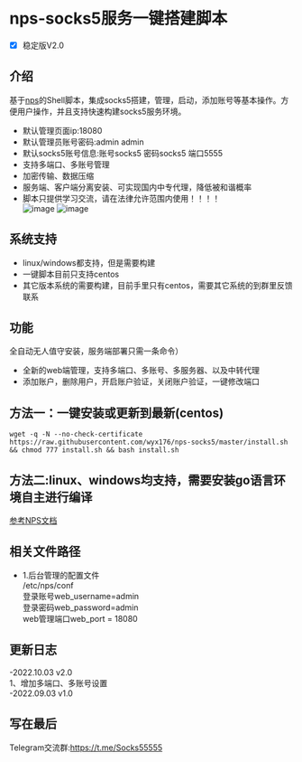 # nps-socks5服务一键搭建脚本
- [x] 稳定版V2.0

## 介绍 ##
基于[nps](https://github.com/ehang-io/nps)的Shell脚本，集成socks5搭建，管理，启动，添加账号等基本操作。方便用户操作，并且支持快速构建socks5服务环境。
- 默认管理页面ip:18080<br>
- 默认管理员账号密码:admin admin<br>
- 默认socks5账号信息:账号socks5  密码socks5 端口5555
- 支持多端口、多账号管理<br>
- 加密传输、数据压缩<br>
- 服务端、客户端分离安装、可实现国内中专代理，降低被和谐概率<br>
- 脚本只提供学习交流，请在法律允许范围内使用！！！！<br>
![image](https://github.com/wyx176/nps-socks5/blob/main/server.png)
![image](https://github.com/wyx176/nps-socks5/blob/main/port.png)
## 系统支持 ##
* linux/windows都支持，但是需要构建 <br>
* 一键脚本目前只支持centos <br>
* 其它版本系统的需要构建，目前手里只有centos，需要其它系统的到群里反馈联系<br>


## 功能 ##
 全自动无人值守安装，服务端部署只需一条命令）
- 全新的web端管理，支持多端口、多账号、多服务器、以及中转代理
- 添加账户，删除用户，开启账户验证，关闭账户验证，一键修改端口

## 方法一：一键安装或更新到最新(centos) ##
 <pre><code>wget -q -N --no-check-certificate https://raw.githubusercontent.com/wyx176/nps-socks5/master/install.sh && chmod 777 install.sh && bash install.sh</code></pre>
 ## 方法二:linux、windows均支持，需要安装go语言环境自主进行编译
 [参考NPS文档](https://ehang-io.github.io/nps/#/install)

## 相关文件路径 ##
- 1.后台管理的配置文件<br>
 /etc/nps/conf<br>
 登录账号web_username=admin<br>
 登录密码web_password=admin<br>
 web管理端口web_port = 18080<br>
 
## 更新日志 ##
-2022.10.03 v2.0<br>
1、增加多端口、多账号设置<br>
-2022.09.03 v1.0<br>

## 写在最后 ##
Telegram交流群:https://t.me/Socks55555
